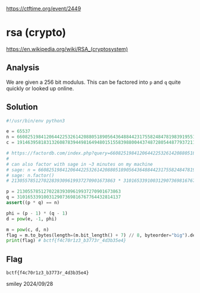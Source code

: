 https://ctftime.org/event/2449

# rsa (crypto)

https://en.wikipedia.org/wiki/RSA_(cryptosystem)

## Analysis

We are given a 256 bit modulus. This can be factored into `p` and `q` quite quickly or looked up online.

## Solution

```python
#!/usr/bin/env python3

e = 65537
n = 66082519841206442253261420880518905643648844231755824847819839195516869801231
c = 19146395818313260878394498164948015155839880044374872805448779372117637653026

# https://factordb.com/index.php?query=66082519841206442253261420880518905643648844231755824847819839195516869801231
#
# can also factor with sage in ~3 minutes on my machine
# sage: n = 66082519841206442253261420880518905643648844231755824847819839195516869801231
# sage: n.factor()
# 213055785127022839309619937270901673863 * 310165339100312907369816767764432814137

p = 213055785127022839309619937270901673863
q = 310165339100312907369816767764432814137
assert((p * q) == n)

phi = (p - 1) * (q - 1)
d = pow(e, -1, phi)

m = pow(c, d, n)
flag = m.to_bytes(length=(m.bit_length() + 7) // 8, byteorder="big").decode()
print(flag) # bctf{f4c70r1z3_b3773r_4d3b35e4}
```

## Flag
`bctf{f4c70r1z3_b3773r_4d3b35e4}`

smiley 2024/09/28
